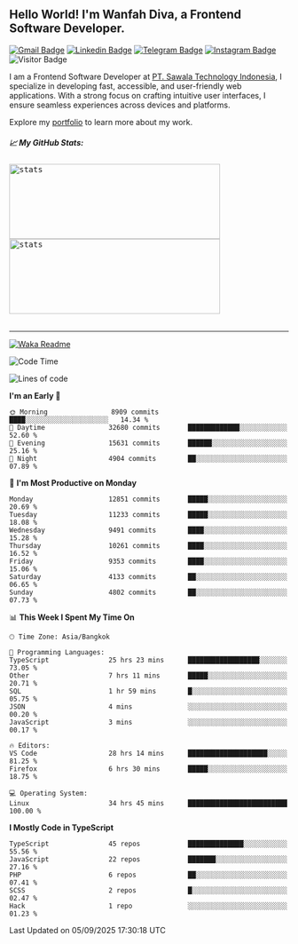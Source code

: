## Hello World! I'm Wanfah Diva, a Frontend Software Developer.

[![Gmail Badge](https://img.shields.io/badge/-Gmail-white?style=plastic&logo=Gmail&link=mailto:aditputrafirmansyah@gmail.com)](mailto:wanfahdivaa@gmail.com)
[![Linkedin Badge](https://img.shields.io/badge/-LinkedIn-blue?style=plastic&logo=Linkedin&link=https://www.linkedin.com/in/aditputrafirmansyah/)](https://www.linkedin.com/in/wanfahdiva/)
[![Telegram Badge](https://img.shields.io/badge/-Telegram-blue?style=plastic&logo=telegram&link=https://t.me/Adithya_13)](https://t.me/wanfahdiva)
[![Instagram Badge](https://img.shields.io/badge/-Instagram-white?style=plastic&logo=instagram&link=https://www.instagram.com/adithya_firmansyahputra/)](https://www.instagram.com/wnfhdva/)
![Visitor Badge](https://visitor-badge.laobi.icu/badge?page_id=wanfahdiva.wanfahdiva)

<p>
I am a Frontend Software Developer at <a href="https://sawala.tech" target="_blank">PT. Sawala Technology Indonesia</a>, I specialize in developing fast, accessible, and user-friendly web applications. With a strong focus on crafting intuitive user interfaces, I ensure seamless experiences across devices and platforms.

Explore my <a href="http://wanfahdiva-com.vercel.app/" target="_blank">portfolio</a> to learn more about my work.
</p>

<h5 align="left">
  
📈 **My GitHub Stats:**

</h5>

<div align="left">
<kbd>
  <img height="135em" width="380em" alt="stats" src="https://github-readme-stats-salesp07.vercel.app/api?username=wanfahdiva&count_private=true&show_icons=true&theme=react&rank_icon=github&border_radius=10&hide_title=true"></kbd>
</kbd>
<kbd>
    <img height="135em" width="380em" alt="stats" src="https://github-readme-activity-graph.vercel.app/graph?username=wanfahdiva&theme=react&hide_title=true"></kbd>
</div>

<br />

---

[![Waka Readme](https://github.com/wanfahdiva/wanfahdiva/actions/workflows/waka.yml/badge.svg)](https://github.com/wanfahdiva/wanfahdiva/actions/workflows/waka.yml)

<!--START_SECTION:waka-->
![Code Time](http://img.shields.io/badge/Code%20Time-2%2C403%20hrs%2020%20mins-blue)

![Lines of code](https://img.shields.io/badge/From%20Hello%20World%20I%27ve%20Written-22.1%20million%20lines%20of%20code-blue)

**I'm an Early 🐤** 

```text
🌞 Morning                8909 commits        ████░░░░░░░░░░░░░░░░░░░░░   14.34 % 
🌆 Daytime                32680 commits       █████████████░░░░░░░░░░░░   52.60 % 
🌃 Evening                15631 commits       ██████░░░░░░░░░░░░░░░░░░░   25.16 % 
🌙 Night                  4904 commits        ██░░░░░░░░░░░░░░░░░░░░░░░   07.89 % 
```
📅 **I'm Most Productive on Monday** 

```text
Monday                   12851 commits       █████░░░░░░░░░░░░░░░░░░░░   20.69 % 
Tuesday                  11233 commits       █████░░░░░░░░░░░░░░░░░░░░   18.08 % 
Wednesday                9491 commits        ████░░░░░░░░░░░░░░░░░░░░░   15.28 % 
Thursday                 10261 commits       ████░░░░░░░░░░░░░░░░░░░░░   16.52 % 
Friday                   9353 commits        ████░░░░░░░░░░░░░░░░░░░░░   15.06 % 
Saturday                 4133 commits        ██░░░░░░░░░░░░░░░░░░░░░░░   06.65 % 
Sunday                   4802 commits        ██░░░░░░░░░░░░░░░░░░░░░░░   07.73 % 
```


📊 **This Week I Spent My Time On** 

```text
🕑︎ Time Zone: Asia/Bangkok

💬 Programming Languages: 
TypeScript               25 hrs 23 mins      ██████████████████░░░░░░░   73.05 % 
Other                    7 hrs 11 mins       █████░░░░░░░░░░░░░░░░░░░░   20.71 % 
SQL                      1 hr 59 mins        █░░░░░░░░░░░░░░░░░░░░░░░░   05.75 % 
JSON                     4 mins              ░░░░░░░░░░░░░░░░░░░░░░░░░   00.20 % 
JavaScript               3 mins              ░░░░░░░░░░░░░░░░░░░░░░░░░   00.17 % 

🔥 Editors: 
VS Code                  28 hrs 14 mins      ████████████████████░░░░░   81.25 % 
Firefox                  6 hrs 30 mins       █████░░░░░░░░░░░░░░░░░░░░   18.75 % 

💻 Operating System: 
Linux                    34 hrs 45 mins      █████████████████████████   100.00 % 
```

**I Mostly Code in TypeScript** 

```text
TypeScript               45 repos            ██████████████░░░░░░░░░░░   55.56 % 
JavaScript               22 repos            ███████░░░░░░░░░░░░░░░░░░   27.16 % 
PHP                      6 repos             ██░░░░░░░░░░░░░░░░░░░░░░░   07.41 % 
SCSS                     2 repos             █░░░░░░░░░░░░░░░░░░░░░░░░   02.47 % 
Hack                     1 repo              ░░░░░░░░░░░░░░░░░░░░░░░░░   01.23 % 
```




 Last Updated on 05/09/2025 17:30:18 UTC
<!--END_SECTION:waka-->
